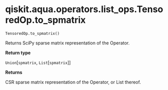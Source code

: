 # qiskit.aqua.operators.list\_ops.TensoredOp.to\_spmatrix

`TensoredOp.to_spmatrix()`

Returns SciPy sparse matrix representation of the Operator.

**Return type**

`Union`\[`spmatrix`, `List`\[`spmatrix`]]

**Returns**

CSR sparse matrix representation of the Operator, or List thereof.
